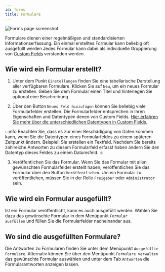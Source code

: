```yaml
---
id: forms
title: Formulare
---
```


![Forms page screenshot](https://caqadmin.blob.core.windows.net/public-screenshots/All%20Integration%20Specs/Forms.png)

Formulare dienen einer regelmäßigen und standardisierten Informationserfassung.
Ein einmal erstelltes Formular kann beliebig oft ausgefüllt werden Jedes Formular kann dabei als individuelle Gruppierung von [Custom Fields](/docs/faqs/80/) verstanden werden.

## Wie wird ein Formular erstellt?

1. Unter dem Punkt <code>Einstellungen</code> finden Sie eine tabellarische Darstellung aller verfügbaren Formulare. Klicken Sie auf <code>Neu</code>, um ein neues Formular zu erstellen.
   Geben Sie dem Formular einen Titel und hinterlegen Sie optional eine Beschreibung.

2. Über den Button <code>Neues Feld hinzufügen</code> können Sie beliebig viele Formularfelder erstellen. Die Formularfelder entsprechen in Ihren Eigenschaften und Datentypen denen von Custom Fields.
   [Hier erfahren Sie mehr über die unterschiedlichen Datentypen in Custom Fields.](/docs/faqs/80/)

:::info
Beachten Sie, dass es zur einer Beschädigung von Daten kommen kann, wenn Sie die Datentypen eines Formularfeldes zu einem späteren Zeitpunkt ändern.
Beispiel: Sie erstellen ein Textfeld. Nachdem Sie bereits zahlreiche Antworten zu diesem Formularfeld erfasst haben ändern Sie den Datentyp dieses Feldes zu einem Datumsfeld.
:::

3. Veröffentlichen Sie das Formular. Wenn Sie das Formular mit allen gewünschten Formularfelder erstellt haben, veröffentlichen Sie das Formular über den Button <code>Veröffentlichen</code>.
   Um ein Formular zu veröffentlichen, müssen Sie in der Rolle <code>Freigeber</code> oder <code>Administrator</code> sein.

## Wie wird ein Formular ausgefüllt?

Ist ein Formular veröffentlicht, kann es auch ausgefüllt werden. Wählen Sie dazu das gewünschte Formular in dem Menüpunkt <code>Formular ausfüllen</code> und füllen Sie die Formularfelder nacheinander aus.

## Wo sind die ausgefüllten Formulare?

Die Antworten zu Formularen finden Sie unter dem Menüpunkt <code>Ausgefüllte Formulare</code>.
Alternativ können Sie über den Menüpunkt <code>Formulare verwalten</code> das gewünschte Formular auswählen und unter dem Tab <code>Antworten</code> die Formularantworten anzeigen lassen.
